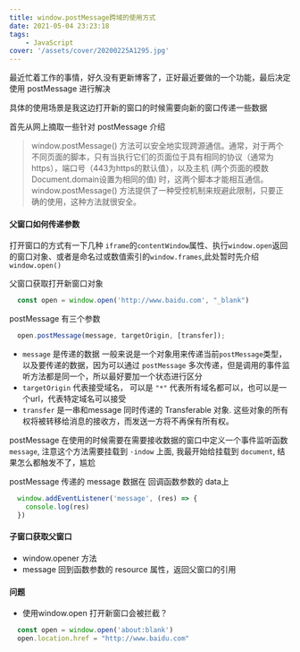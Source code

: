 ```yaml
---
title: window.postMessage跨域的使用方式
date: 2021-05-04 23:23:18
tags:
    - JavaScript
cover: '/assets/cover/20200225A1295.jpg'
---
```


最近忙着工作的事情，好久没有更新博客了，正好最近要做的一个功能，最后决定使用 postMessage 进行解决

具体的使用场景是我这边打开新的窗口的时候需要向新的窗口传递一些数据

首先从网上摘取一些针对 postMessage 介绍
>window.postMessage() 方法可以安全地实现跨源通信。通常，对于两个不同页面的脚本，只有当执行它们的页面位于具有相同的协议（通常为https），端口号（443为https的默认值），以及主机  (两个页面的模数 Document.domain设置为相同的值) 时，这两个脚本才能相互通信。window.postMessage() 方法提供了一种受控机制来规避此限制，只要正确的使用，这种方法就很安全。

#### 父窗口如何传递参数

打开窗口的方式有一下几种 `iframe`的`contentWindow`属性、执行`window.open`返回的窗口对象、或者是命名过或数值索引的`window.frames`,此处暂时先介绍 `window.open()`

父窗口获取打开新窗口对象

~~~js
  const open = window.open('http://www.baidu.com', "_blank")
~~~

postMessage 有三个参数
~~~js
  open.postMessage(message, targetOrigin, [transfer]);
~~~
* `message` 是传递的数据 一般来说是一个对象用来传递当前`postMessage`类型，以及要传递的数据，因为可以通过 `postMessage` 多次传递，但是调用的事件监听方法都是同一个，所以最好要加一个状态进行区分
* `targetOrigin` 代表接受域名， 可以是 `"*"` 代表所有域名都可以，也可以是一个url，代表特定域名可以接受
* `transfer` 是一串和message 同时传递的 Transferable 对象. 这些对象的所有权将被转移给消息的接收方，而发送一方将不再保有所有权。

postMessage 在使用的时候需要在需要接收数据的窗口中定义一个事件监听函数 `message`, 注意这个方法需要挂载到 `·indow` 上面, 我最开始给挂载到 `document`, 结果怎么都触发不了，尴尬

postMessage 传递的 message 数据在 回调函数参数的 data上

~~~js
  window.addEventListener('message', (res) => {
    console.log(res)
  })
~~~

#### 子窗口获取父窗口

* window.opener 方法
* message 回到函数参数的 resource 属性，返回父窗口的引用

#### 问题

* 使用window.open 打开新窗口会被拦截？

~~~js
  const open = window.open('about:blank')
  open.location.href = "http://www.baidu.com"
~~~




